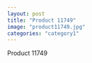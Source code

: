 ```yaml
---
layout: post
title: "Product 11749"
image: "product11749.jpg"
categories: "category1"
---
```

Product 11749
